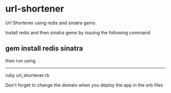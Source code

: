 url-shortener
=============

Url Shortener using redis and sinatra gems 

Install redis and then sinatra gems by issuing the following command

gem install redis sinatra
------------

then run using

---------------------
ruby url_shortener.rb

Don't forget to change the domain when you deploy the app in the erb files
